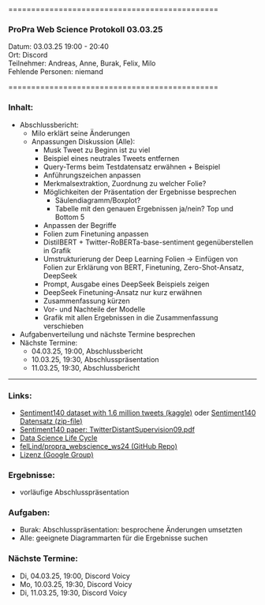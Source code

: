
==============================================

### ProPra Web Science Protokoll 03.03.25

Datum: 03.03.25 19:00 - 20:40  
Ort: Discord  
Teilnehmer: Andreas, Anne, Burak, Felix, Milo  
Fehlende Personen: niemand

==============================================


### Inhalt:
- Abschlussbericht:
	- Milo erklärt seine Änderungen
	- Anpassungen Diskussion (Alle):
		- Musk Tweet zu Beginn ist zu viel
		- Beispiel eines neutrales Tweets entfernen
		- Query-Terms beim Testdatensatz erwähnen + Beispiel
		- Anführungszeichen anpassen
		- Merkmalsextraktion, Zuordnung zu welcher Folie?
		- Möglichkeiten der Präsentation der Ergebnisse besprechen 
			- Säulendiagramm/Boxplot?
			- Tabelle mit den genauen Ergebnissen ja/nein? Top und Bottom 5
		- Anpassen der Begriffe
		- Folien zum Finetuning anpassen 
		- DistilBERT + Twitter-RoBERTa-base-sentiment gegenüberstellen in Grafik
		- Umstrukturierung der Deep Learning Folien -> Einfügen von Folien zur Erklärung von BERT, Finetuning, Zero-Shot-Ansatz, DeepSeek
		- Prompt, Ausgabe eines DeepSeek Beispiels zeigen
		- DeepSeek Finetuning-Ansatz nur kurz erwähnen
		- Zusammenfassung kürzen
		- Vor- und Nachteile der Modelle
		- Grafik mit allen Ergebnissen in die Zusammenfassung verschieben
- Aufgabenverteilung und nächste Termine besprechen
- Nächste Termine: 
	- 04.03.25, 19:00, Abschlussbericht
	- 10.03.25, 19:30, Abschlusspräsentation
	- 11.03.25, 19:30, Abschlussbericht



---------------------------------------------


### Links:
- [Sentiment140 dataset with 1.6 million tweets (kaggle)](https://www.kaggle.com/datasets/kazanova/sentiment140/code?datasetId=2477&sortBy=commentCount) oder [Sentiment140 Datensatz (zip-file)](https://cs.stanford.edu/people/alecmgo/trainingandtestdata.zip)
- [Sentiment140 paper: TwitterDistantSupervision09.pdf](https://www-cs.stanford.edu/people/alecmgo/papers/TwitterDistantSupervision09.pdf)
- [Data Science Life Cycle](Data_Science_Life_Cycle.png)
- [felLind/propra_webscience_ws24 (GitHub Repo)](https://github.com/felLind/propra_webscience_ws24/tree/main)
- [Lizenz (Google Group)](https://groups.google.com/g/sentiment140/c/IZUgbwH99L8)

### Ergebnisse:
- vorläufige Abschlusspräsentation

### Aufgaben:
- Burak: Abschlusspräsentation: besprochene Änderungen umsetzten
- Alle: geeignete Diagrammarten für die Ergebnisse suchen

### Nächste Termine: 
- Di, 04.03.25, 19:00, Discord Voicy
- Mo, 10.03.25, 19:30, Discord Voicy
- Di, 11.03.25, 19:30, Discord Voicy


